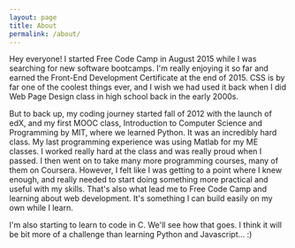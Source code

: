 ```yaml
---
layout: page
title: About
permalink: /about/
---
```


Hey everyone! I started Free Code Camp in August 2015 while I was searching for new software bootcamps. I'm really enjoying it so far and earned the Front-End Development Certificate at the end of 2015. CSS is by far one of the coolest things ever, and I wish we had used it back when I did Web Page Design class in high school back in the early 2000s.

But to back up, my coding journey started fall of 2012 with the launch of edX, and my first MOOC class, Introduction to Computer Science and Programming by MIT, where we learned Python. It was an incredibly hard class. My last programming experience was using Matlab for my ME classes. I worked really hard at the class and was really proud when I passed. I then went on to take many more programming courses, many of them on Coursera. However, I felt like I was getting to a point where I knew enough, and really needed to start doing something more practical and useful with my skills. That's also what lead me to Free Code Camp and learning about web development. It's something I can build easily on my own while I learn.

I'm also starting to learn to code in C. We'll see how that goes. I think it will be bit more of a challenge than learning Python and Javascript... :)
